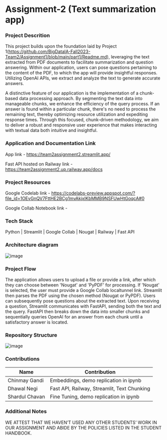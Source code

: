 # Assignment-2 (Text summarization app)

### Project Descrition 

This project builds upon the foundation laid by Project 1(https://github.com/BigDataIA-Fall2023-Team2/Assignment1/blob/main/part1/Readme.md), leveraging the text extracted from PDF documents to facilitate summarization and question answering. Within our application, users can pose questions pertaining to the content of the PDF, to which the app will provide insightful responses. Utilizing OpenAI APIs, we extract and analyze the text to generate accurate answers.

A distinctive feature of our application is the implementation of a chunk-based data processing approach. By segmenting the text data into manageable chunks, we enhance the efficiency of the query process. If an answer is found within a particular chunk, there's no need to process the remaining text, thereby optimizing resource utilization and expediting response times. Through this focused, chunk-driven methodology, we aim to deliver a robust and responsive user experience that makes interacting with textual data both intuitive and insightful. 

### Application and Documentation Link

App link - https://team2assignment2.streamlit.app/

Fast API hosted on Railway link - https://team2assignment2.up.railway.app/docs

### Project Resources

Google Codelab link - https://codelabs-preview.appspot.com/?file_id=1OEvGnQV7FttHE2BCg1mvAkjxIKbMMB9NSFUwHtGoqcA#0

Google Collab Notebook link - 

### Tech Stack
Python | Streamlit | Google Collab | Nougat | Railway | Fast API

### Architecture diagram ###
![image](https://github.com/BigDataIA-Fall2023-Team2/Assignment2/assets/131703516/127ca5a6-520a-4730-8263-0c5931941ae3)

### Project Flow
The application allows users to upload a file or provide a link, after which they can choose between 'Nougat' and 'PyPDF' for processing. If 'Nougat' is selected, the user must provide a Google Collab localtunnel link. Streamlit then parses the PDF using the chosen method (Nougat or PyPDF). Users can subsequently pose questions about the extracted text. Upon receiving a question, Streamlit communicates with FastAPI, sending both the text and the query. FastAPI then breaks down the data into smaller chunks and sequentially queries OpenAI for an answer from each chunk until a satisfactory answer is located.

### Repository Structure

![image](https://github.com/BigDataIA-Fall2023-Team2/Assignment2/assets/131703516/c73c2c95-4355-47c0-befe-1e3e91313fc9)

### Contributions

| Name                            | Contribution                               |  
| ------------------------------- | -------------------------------------------|
| Chinmay Gandi                   | Embeddings, demo replication in ipynb      |
| Dhawal Negi                     | Fast API, Railway, Streamlit, Text Chunking|
| Shardul Chavan                  | Fine Tuning,  demo replication in ipynb    | 


### Additional Notes
WE ATTEST THAT WE HAVEN’T USED ANY OTHER STUDENTS’ WORK IN OUR ASSIGNMENT AND ABIDE BY THE POLICIES LISTED IN THE STUDENT HANDBOOK. 
